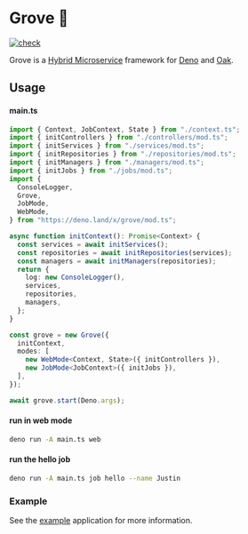 # Grove 🌳

[![check](https://github.com/justinmchase/grove/actions/workflows/check.yml/badge.svg)](https://github.com/justinmchase/grove/actions/workflows/check.yml)

Grove is a
[Hybrid Microservice](https://justinmchase.com/2023/03/11/hybrid-microservice-architecture/)
framework for [Deno](https://deno.land) and [Oak](https://jsr.io/@oak/oak).

## Usage

#### main.ts

```ts
import { Context, JobContext, State } from "./context.ts";
import { initControllers } from "./controllers/mod.ts";
import { initServices } from "./services/mod.ts";
import { initRepositories } from "./repositories/mod.ts";
import { initManagers } from "./managers/mod.ts";
import { initJobs } from "./jobs/mod.ts";
import {
  ConsoleLogger,
  Grove,
  JobMode,
  WebMode,
} from "https://deno.land/x/grove/mod.ts";

async function initContext(): Promise<Context> {
  const services = await initServices();
  const repositories = await initRepositories(services);
  const managers = await initManagers(repositories);
  return {
    log: new ConsoleLogger(),
    services,
    repositories,
    managers,
  };
}

const grove = new Grove({
  initContext,
  modes: [
    new WebMode<Context, State>({ initControllers }),
    new JobMode<JobContext>({ initJobs }),
  ],
});

await grove.start(Deno.args);
```

#### run in web mode

```sh
deno run -A main.ts web
```

#### run the hello job

```sh
deno run -A main.ts job hello --name Justin
```

### Example

See the [example](./example/main.ts) application for more information.
